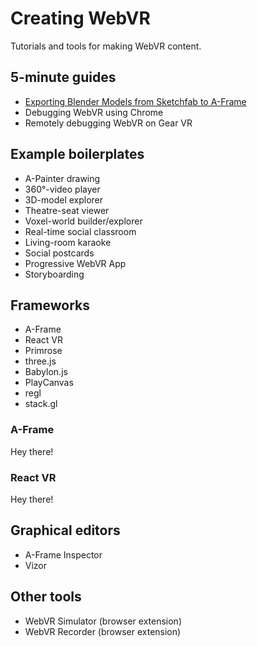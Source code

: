<!--
title: Creating WebVR
-->

# Creating WebVR

Tutorials and tools for making WebVR content.

## 5-minute guides
  * [Exporting Blender Models from Sketchfab to A-Frame](/creating/export-blender-to-aframe/)
  * Debugging WebVR using Chrome
  * Remotely debugging WebVR on Gear VR

## Example boilerplates
  * A-Painter drawing
  * 360°-video player
  * 3D-model explorer
  * Theatre-seat viewer
  * Voxel-world builder/explorer
  * Real-time social classroom
  * Living-room karaoke
  * Social postcards
  * Progressive WebVR App
  * Storyboarding

## Frameworks
  * A-Frame
  * React VR
  * Primrose
  * three.js
  * Babylon.js
  * PlayCanvas
  * regl
  * stack.gl

### A-Frame

Hey there!

### React VR

Hey there!

## Graphical editors
  * A-Frame Inspector
  * Vizor

## Other tools
  * WebVR Simulator (browser extension)
  * WebVR Recorder (browser extension)
